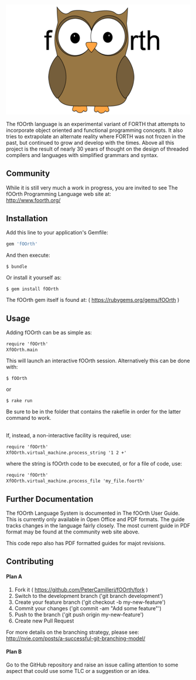 ![fOOrth Project Logo](images/fOOrth_logo.png)

The fOOrth language is an experimental variant of FORTH that attempts to
incorporate object oriented and functional programming concepts. It also
tries to extrapolate an alternate reality where FORTH was not frozen in the
past, but continued to grow and develop with the times. Above all this project
is the result of nearly 30 years of thought on the design of threaded
compilers and languages with simplified grammars and syntax.

## Community

While it is still very much a work in progress, you are invited to see The
fOOrth Programming Language web site at:
<br>http://www.foorth.org/
<br>

## Installation

Add this line to your application's Gemfile:

```ruby
gem 'fOOrth'
```

And then execute:

    $ bundle

Or install it yourself as:

    $ gem install fOOrth

The fOOrth gem itself is found at: ( https://rubygems.org/gems/fOOrth )

## Usage
Adding fOOrth can be as simple as:

    require 'fOOrth'
    XfOOrth.main

This will launch an interactive fOOrth session. Alternatively this can be
done with:

    $ fOOrth

or

    $ rake run

Be sure to be in the folder that contains the rakefile in order for the latter
command to work.

<br>If, instead, a non-interactive facility is required, use:

    require 'fOOrth'
    XfOOrth.virtual_machine.process_string '1 2 +'

where the string is fOOrth code to be executed, or for a file of code, use:

    require 'fOOrth'
    XfOOrth.virtual_machine.process_file 'my_file.foorth'

## Further Documentation

The fOOrth Language System is documented in The fOOrth User Guide. This is
currently only available in Open Office and PDF formats. The guide tracks
changes in the language fairly closely. The most current guide in PDF
format may be found at the community web site above.

This code repo also has PDF formatted guides for majot revisions.

## Contributing

#### Plan A

1. Fork it ( https://github.com/PeterCamilleri/fOOrth/fork )
2. Switch to the development branch ('git branch development')
3. Create your feature branch ('git checkout -b my-new-feature')
4. Commit your changes ('git commit -am "Add some feature"')
5. Push to the branch ('git push origin my-new-feature')
6. Create new Pull Request


For more details on the branching strategy, please see:
http://nvie.com/posts/a-successful-git-branching-model/


#### Plan B

Go to the GitHub repository and raise an issue calling attention to some
aspect that could use some TLC or a suggestion or an idea.
